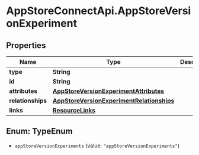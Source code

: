 # AppStoreConnectApi.AppStoreVersionExperiment

## Properties

Name | Type | Description | Notes
------------ | ------------- | ------------- | -------------
**type** | **String** |  | 
**id** | **String** |  | 
**attributes** | [**AppStoreVersionExperimentAttributes**](AppStoreVersionExperimentAttributes.md) |  | [optional] 
**relationships** | [**AppStoreVersionExperimentRelationships**](AppStoreVersionExperimentRelationships.md) |  | [optional] 
**links** | [**ResourceLinks**](ResourceLinks.md) |  | [optional] 



## Enum: TypeEnum


* `appStoreVersionExperiments` (value: `"appStoreVersionExperiments"`)




